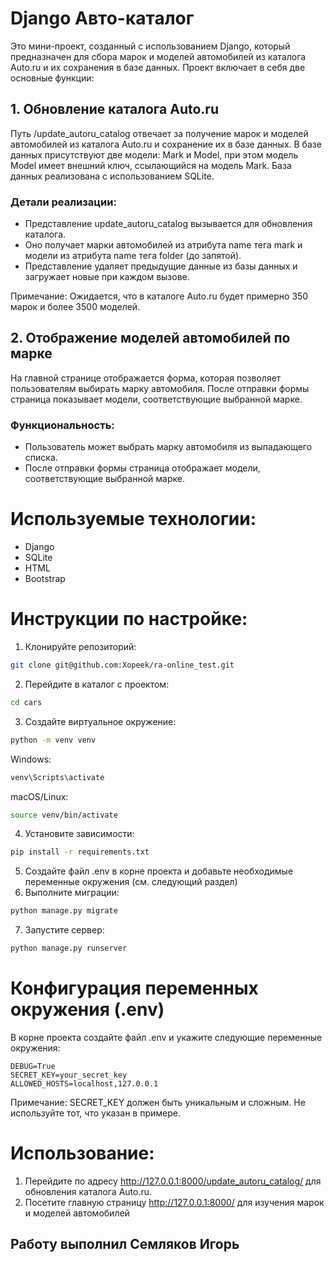 # Django Авто-каталог
Это мини-проект, созданный с использованием Django, который предназначен для сбора марок и моделей автомобилей из каталога Auto.ru и их сохранения в базе данных. Проект включает в себя две основные функции:

## 1. Обновление каталога Auto.ru

Путь /update_autoru_catalog отвечает за получение марок и моделей автомобилей из каталога Auto.ru и сохранение их в базе данных. В базе данных присутствуют две модели: Mark и Model, при этом модель Model имеет внешний ключ, ссылающийся на модель Mark. База данных реализована с использованием SQLite.

### Детали реализации:
+ Представление update_autoru_catalog вызывается для обновления каталога.
+ Оно получает марки автомобилей из атрибута name тега mark и модели из атрибута name тега folder (до запятой).
+ Представление удаляет предыдущие данные из базы данных и загружает новые при каждом вызове.

Примечание: Ожидается, что в каталоге Auto.ru будет примерно 350 марок и более 3500 моделей.

## 2. Отображение моделей автомобилей по марке
На главной странице отображается форма, которая позволяет пользователям выбирать марку автомобиля. После отправки формы страница показывает модели, соответствующие выбранной марке.

### Функциональность:
+ Пользователь может выбрать марку автомобиля из выпадающего списка.
+ После отправки формы страница отображает модели, соответствующие выбранной марке.

# Используемые технологии:
+ Django
+ SQLite
+ HTML
+ Bootstrap

# Инструкции по настройке:
1. Клонируйте репозиторий:

```bash
git clone git@github.com:Xopeek/ra-online_test.git
```
2. Перейдите в каталог с проектом:
```bash
cd cars
```
3. Создайте виртуальное окружение:
```bash
python -m venv venv
```
Windows:
```bash
venv\Scripts\activate
```
macOS/Linux:
```bash
source venv/bin/activate
```
4. Установите зависимости:
```bash
pip install -r requirements.txt
```
5. Создайте файл .env в корне проекта и добавьте необходимые переменные окружения (см. следующий раздел)
6. Выполните миграции:
```bash
python manage.py migrate
```
7. Запустите сервер:
```bash
python manage.py runserver
```

# Конфигурация переменных окружения (.env)
В корне проекта создайте файл .env и укажите следующие переменные окружения:
```
DEBUG=True
SECRET_KEY=your_secret_key
ALLOWED_HOSTS=localhost,127.0.0.1
```
Примечание: SECRET_KEY должен быть уникальным и сложным. Не используйте тот, что указан в примере.

# Использование:
1. Перейдите по адресу http://127.0.0.1:8000/update_autoru_catalog/ для обновления каталога Auto.ru.
2. Посетите главную страницу http://127.0.0.1:8000/ для изучения марок и моделей автомобилей


## Работу выполнил Семляков Игорь